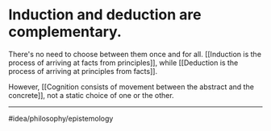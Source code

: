 # Induction and deduction are complementary.
There's no need to choose between them once and for all. [[Induction is the process of arriving at facts from principles]], while [[Deduction is the process of arriving at principles from facts]]. 

However, [[Cognition consists of movement between the abstract and the concrete]], not a static choice of one or the other. 

---
#idea/philosophy/epistemology 